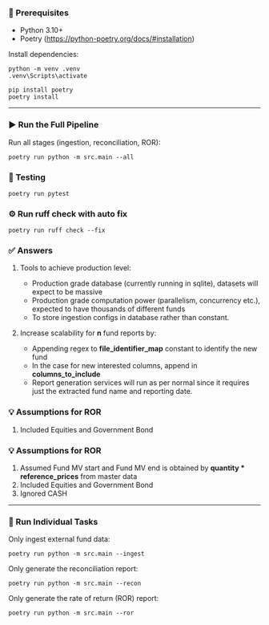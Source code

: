 ### 🔧 Prerequisites

- Python 3.10+
- Poetry (https://python-poetry.org/docs/#installation)

Install dependencies:
```
python -m venv .venv
.venv\Scripts\activate

pip install poetry
poetry install
```


---

### ▶️ Run the Full Pipeline

Run all stages (ingestion, reconciliation, ROR):
```
poetry run python -m src.main --all
```

### 🧪 Testing
```
poetry run pytest
```

### ⚙️ Run ruff check with auto fix
```
poetry run ruff check --fix
```

### ✅ Answers
1. Tools to achieve production level:
    - Production grade database (currently running in sqlite), datasets will expect to be massive
    - Production grade computation power (parallelism, concurrency etc.), expected to have thousands of different funds
    - To store ingestion configs in database rather than constant.

2. Increase scalability for **n** fund reports by:
   - Appending regex to **file_identifier_map** constant to identify the new fund 
   - In the case for new interested columns, append in **columns_to_include**
   - Report generation services will run as per normal since it requires just the extracted fund name and reporting date.

### 💡 Assumptions for ROR
1. Included Equities and Government Bond

### 💡 Assumptions for ROR
1. Assumed Fund MV start and Fund MV end is obtained by **quantity * reference_prices** from master data
2. Included Equities and Government Bond
3. Ignored CASH

---

### 🔹 Run Individual Tasks

Only ingest external fund data:
```
poetry run python -m src.main --ingest
```

Only generate the reconciliation report:
```
poetry run python -m src.main --recon
```
Only generate the rate of return (ROR) report:
```
poetry run python -m src.main --ror
```

